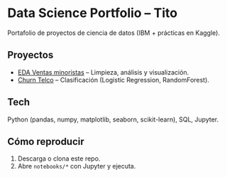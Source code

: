 # Data Science Portfolio – Tito
Portafolio de proyectos de ciencia de datos (IBM + prácticas en Kaggle).

## Proyectos
- [EDA Ventas minoristas](notebooks/01_eda_ventas_minoristas.ipynb) – Limpieza, análisis y visualización.
- [Churn Telco](notebooks/02_churn_telco.ipynb) – Clasificación (Logistic Regression, RandomForest).

## Tech
Python (pandas, numpy, matplotlib, seaborn, scikit-learn), SQL, Jupyter.

## Cómo reproducir
1) Descarga o clona este repo.
2) Abre `notebooks/*` con Jupyter y ejecuta.
